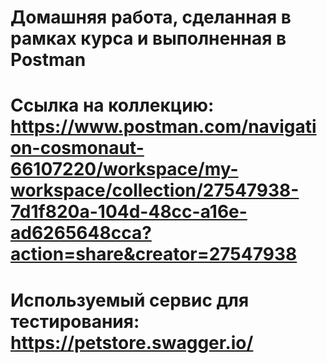 # Домашняя работа, сделанная в рамках курса и выполненная в Postman

# Ссылка на коллекцию: https://www.postman.com/navigation-cosmonaut-66107220/workspace/my-workspace/collection/27547938-7d1f820a-104d-48cc-a16e-ad6265648cca?action=share&creator=27547938

# Используемый сервис для тестирования: https://petstore.swagger.io/ 

